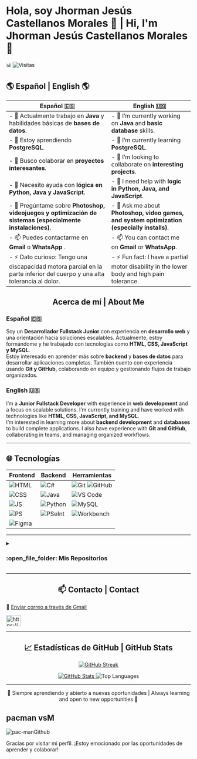 # Hola, soy Jhorman Jesús Castellanos Morales 👋 | Hi, I'm Jhorman Jesús Castellanos Morales 👋

📊 ![Visitas](https://komarev.com/ghpvc/?username=Jhormancastella&style=flat)

## 🌎 Español | English 🌎

| Español 🇪🇸                                                                 | English 🇺🇸                                                                 |
|---------------------------------------------------------------------------|---------------------------------------------------------------------------|
| - 🔭 Actualmente trabajo en **Java** y habilidades básicas de **bases de datos**. | - 🔭 I’m currently working on **Java** and **basic database** skills.     |
| - 🌱 Estoy aprendiendo **PostgreSQL**.                                   | - 🌱 I’m currently learning **PostgreSQL**.                           |
| - 👯 Busco colaborar en **proyectos interesantes**.                        | - 👯 I’m looking to collaborate on **interesting projects**.              |
| - 🤔 Necesito ayuda con **lógica en Python, Java y JavaScript**.           | - 🤔 I need help with **logic in Python, Java, and JavaScript**.          |
| - 💬 Pregúntame sobre **Photoshop, videojuegos y optimización de sistemas (especialmente instalaciones)**. | - 💬 Ask me about **Photoshop, video games, and system optimization (especially installs)**. |
| - 📫 Puedes contactarme en **Gmail** o **WhatsApp** .    | - 📫 You can contact me on **Gmail** or **WhatsApp**.    |
| - ⚡ Dato curioso: Tengo una discapacidad motora parcial en la parte inferior del cuerpo y una alta tolerancia al dolor. | - ⚡ Fun fact: I have a partial motor disability in the lower body and high pain tolerance. |

<div align="center">
  <h2>Acerca de mí | About Me</h2>
</div>

### Español 🇪🇸

Soy un **Desarrollador Fullstack Junior** con experiencia en **desarrollo web** y una orientación hacia soluciones escalables. Actualmente, estoy formándome y he trabajado con tecnologías como **HTML, CSS, JavaScript y MySQL**.  
Estoy interesado en aprender más sobre **backend** y **bases de datos** para desarrollar aplicaciones completas. También cuento con experiencia usando **Git y GitHub**, colaborando en equipo y gestionando flujos de trabajo organizados.

### English 🇺🇸

I’m a **Junior Fullstack Developer** with experience in **web development** and a focus on scalable solutions. I’m currently training and have worked with technologies like **HTML, CSS, JavaScript, and MySQL**.  
I’m interested in learning more about **backend development** and **databases** to build complete applications. I also have experience with **Git and GitHub**, collaborating in teams, and managing organized workflows.

---

## 🌐 Tecnologías

| **Frontend**                                                                 | **Backend**                                                                 | **Herramientas**                                                             |         
|------------------------------------------------------------------------------|------------------------------------------------------------------------------|------------------------------------------------------------------------------|
| ![HTML](https://img.shields.io/badge/HTML-5-FF5733?logo=html5)        | ![C#](https://img.shields.io/badge/C%23-239120?logo=c-sharp&logoColor=white) |![Git](https://img.shields.io/badge/Git-F05032?logo=git&logoColor=white) ![GitHub](https://img.shields.io/badge/GitHub-181717?logo=github&logoColor=white) | 
|![CSS](https://img.shields.io/badge/CSS-3-2965F1?logo=css3)            | ![Java](https://img.shields.io/badge/Java-17-007396?logo=java&logoColor=white) |![VS Code](https://img.shields.io/badge/VS%20Code-007ACC?logo=visualstudiocode&logoColor=white) | 
|![JS](https://img.shields.io/badge/JavaScript-ES6-F7DF1E?logo=javascript) |![Python](https://img.shields.io/badge/Python-3.11-3776AB?logo=python&logoColor=white) |![MySQL](https://img.shields.io/badge/MySQL-8.0-4479A1?logo=mysql)   |
|![PS](https://img.shields.io/badge/Photoshop-CC-31A8FF?logo=adobe-photoshop) |![PSeInt](https://img.shields.io/badge/PSeInt-Algorithm-00B0F0?logo=pseint) |![Workbench](https://img.shields.io/badge/MySQL%20Workbench-4479A1?logo=mysql&logoColor=white) | 
|![Figma](https://img.shields.io/badge/Figma-Design-F24E1E?logo=figma) |                                                                              |

---																		
<details>
  <summary>
    <h3> :open_file_folder: Mis Repositorios </h3>
  </summary>

  ----
  <div>
    <p align="center">
      <a href="https://github.com/Jhormancastella/CalsadosTibu-pendiente-">
        <img src="https://github-readme-stats.vercel.app/api/pin/?username=Jhormancastella&repo=CalsadosTibu-pendiente-&theme=tokyonight" alt="Proyecto de sistema para gestión de calzados en Tibú" />
      </a>
      <a href="https://github.com/Jhormancastella/TrabajoPython_-jhormanjesuscastellanosmorales">
        <img src="https://github-readme-stats.vercel.app/api/pin/?username=Jhormancastella&repo=TrabajoPython_-jhormanjesuscastellanosmorales&theme=tokyonight" alt="Ejercicios prácticos y proyectos en Python" />
      </a>
      <a href="https://github.com/Jhormancastella/-Proyecto_Git_castellanos-jhorman-perez-jeisson">
        <img src="https://github-readme-stats.vercel.app/api/pin/?username=Jhormancastella&repo=-Proyecto_Git_castellanos-jhorman-perez-jeisson&theme=tokyonight" alt="Proyecto colaborativo en Git para aprendizaje de control de versiones" />
      </a>
      <a href="https://github.com/Jhormancastella/viaja-por-Colombia">
        <img src="https://github-readme-stats.vercel.app/api/pin/?username=Jhormancastella&repo=viaja-por-Colombia&theme=tokyonight" alt="Página web sobre turismo en Colombia" />
      </a>
    </p>
  </div>
</details>


---

<div align="center">
  <h2>📫 Contacto | Contact</h2>
</div>

📧 [Enviar correo a través de Gmail](https://mail.google.com/mail/?view=cm&fs=1&to=jesusjhorman123@gmail.com)
  
<p align="left">
<a href="https://linkedin.com/in/https://www.linkedin.com/in/jhorman-jesus-castellanos-morales-245b97261/" target="blank"><img align="center" src="https://raw.githubusercontent.com/rahuldkjain/github-profile-readme-generator/master/src/images/icons/Social/linked-in-alt.svg" alt="https://www.linkedin.com/in/jhorman-jesus-castellanos-morales-245b97261/" height="30" width="40" /></a>
</p>

---

<div align="center">
  <h2>📈 Estadísticas de GitHub | GitHub Stats</h2>
</div>

<p align="center">
  <a href="https://git.io/streak-stats">
    <img src="https://streak-stats.demolab.com?user=Jhormancastella&theme=dark&hide_border=true&locale=es&exclude_days=Tue" alt="GitHub Streak" />
  </a>
</p>

<p align="center">
  <a href="https://github.com/anuraghazra/github-readme-stats">
    <img src="https://github-readme-stats.vercel.app/api?username=Jhormancastella&show_icons=true&locale=es&theme=tokyonight" alt="GitHub Stats" />
  </a>
  <img src="https://github-readme-stats.vercel.app/api/top-langs/?username=Jhormancastella&layout=compact&theme=tokyonight" alt="Top Languages" />
</p>

---

<div align="center">
  <p>🌱 Siempre aprendiendo y abierto a nuevas oportunidades | Always learning and open to new opportunities 🌱</p>
</div>

## pacman vsM
![pac-manGithub](https://github.com/user-attachments/assets/94cba98b-42ff-4499-875e-30e8f29e8a3a)

Gracias por visitar mi perfil. ¡Estoy emocionado por las oportunidades de aprender y colaborar!
</p>
